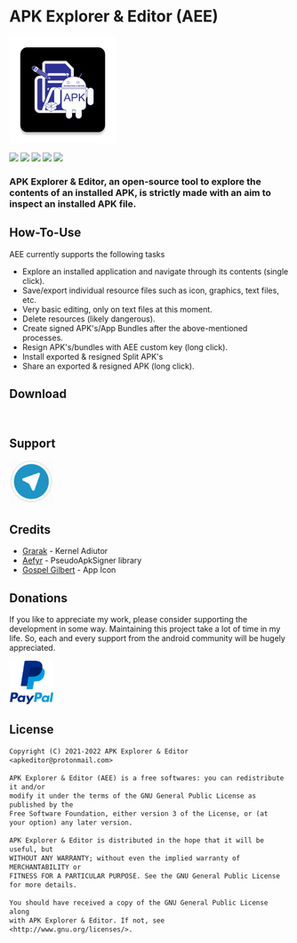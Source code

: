 # APK Explorer & Editor (AEE)

![AEE](app/src/main/res/mipmap-xxxhdpi/ic_launcher.png?raw=true)

[![](https://img.shields.io/badge/APK%20Explorer%20&%20Editor%20(AEE)-v0.3-green)](https://github.com/apk-editor/APK-Explorer-Editor/releases)
![](https://img.shields.io/github/downloads/apk-editor/APK-Explorer-Editor/total)
![](https://img.shields.io/github/languages/top/apk-editor/APK-Explorer-Editor)
![](https://img.shields.io/github/contributors/apk-editor/APK-Explorer-Editor)
![](https://img.shields.io/github/license/apk-editor/APK-Explorer-Editor)

### APK Explorer & Editor, an open-source tool to explore the contents of an installed APK, is strictly made with an aim to inspect an installed APK file.

## How-To-Use
AEE currently supports the following tasks
* Explore an installed application and navigate through its contents (single click).
* Save/export individual resource files such as icon, graphics, text files, etc.
* Very basic editing, only on text files at this moment.
* Delete resources (likely dangerous).
* Create signed APK's/App Bundles after the above-mentioned processes.
* Resign APK's/bundles with AEE custom key (long click).
* Install exported & resigned Split APK's
* Share an exported & resigned APK (long click).

## Download
[<img src="https://i.ibb.co/q0mdc4Z/get-it-on-github.png"
          alt=""
          height="80">](https://github.com/apk-editor/APK-Explorer-Editor/releases)

## Support
[<img src="https://github.com/SmartPack/SmartPack.github.io/blob/master/asset/pic006.png?raw=true"
     alt=""
     height="80">](https://t.me/apkexplorer)

## Credits
* [Grarak](https://github.com/Grarak/) - Kernel Adiutor
* [Aefyr](https://github.com/Aefyr) - PseudoApkSigner library
* [Gospel Gilbert](https://t.me/gilgreat0295) - App Icon

## Donations
If you like to appreciate my work, please consider supporting the development in some way. Maintaining this project take a lot of time in my life. So, each and every support from the android community will be hugely appreciated.

[<img src="https://raw.githubusercontent.com/SmartPack/SmartPack.github.io/master/asset/pic005.png"
     alt=""
     height="80">](https://www.paypal.me/menacherry/)

## License

    Copyright (C) 2021-2022 APK Explorer & Editor <apkeditor@protonmail.com>

    APK Explorer & Editor (AEE) is a free softwares: you can redistribute it and/or
    modify it under the terms of the GNU General Public License as published by the
    Free Software Foundation, either version 3 of the License, or (at
    your option) any later version.

    APK Explorer & Editor is distributed in the hope that it will be useful, but
    WITHOUT ANY WARRANTY; without even the implied warranty of MERCHANTABILITY or
    FITNESS FOR A PARTICULAR PURPOSE. See the GNU General Public License
    for more details.

    You should have received a copy of the GNU General Public License along
    with APK Explorer & Editor. If not, see <http://www.gnu.org/licenses/>.